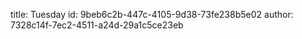 title: Tuesday
id: 9beb6c2b-447c-4105-9d38-73fe238b5e02
author: 7328c14f-7ec2-4511-a24d-29a1c5ce23eb
